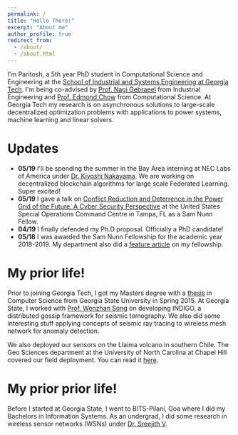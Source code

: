 ```yaml
---
permalink: /
title: "Hello There!"
excerpt: "About me"
author_profile: true
redirect_from:
  - /about/
  - /about.html
---
```


I'm Paritosh, a 5th year PhD student in Computational Science and Engineering at the [School of Industrial and Systems Engineering at Georgia Tech](https://ww.isye.gatech.edu). 
I'm being co-advised by [Prof. Nagi Gebraeel](https://www2.isye.gatech.edu/people/faculty/Nagi_Gebraeel/) from Industrial Engineering and [Prof. Edmond Chow](https://www.edmondchow.com) from Computational Science.
At Georgia Tech my research is on asynchronous solutions to large-scale decentralized optimization problems with applications to power systems, machine learning and linear solvers.

Updates
======

- **05/19** I'll be spending the summer in the Bay Area interning at NEC Labs of America under [Dr. Kiyoshi Nakayama](https://www.ics.uci.edu/~knakayam/). We are working on decentralized blockchain algorithms for large scale Federated Learning. Super excited!
- **05/19** I gave a talk on [Conflict Reduction and Deterrence in the Power Grid of the Future: A Cyber Security Perspective](files/SNSPSpringPresentation.pdf) at the United States Special Operations Command Centre in Tampa, FL as a Sam Nunn Fellow.
- **04/19** I finally defended my Ph.D proposal. Officially a PhD candidate!
- **05/18** I was awarded the Sam Nunn Fellowship for the academic year 2018-2019. My department also did a [feature article](https://www.isye.gatech.edu/news/isye-phd-student-paritosh-ramanan-selected-2018-sam-nunn-security-fellow) on my fellowship.


My prior life!
======

Prior to joining Georgia Tech, I got my Masters degree with a [thesis](https://scholarworks.gsu.edu/cs_theses/81/) in Computer Science from Georgia State University in Spring 2015.
At Georgia State, I worked with [Prof. Wenzhan Song](http://sensorweb.engr.uga.edu/index.php/song/) on developing INDIGO, a distributed gossip framework for seismic tomography.
We also did some interesting stuff applying concepts of seismic ray tracing to wireless mesh network for anomaly detection.

We also deployed our sensors on the Llaima volcano in southern Chile.
The Geo Sciences department at the University of North Carolina at Chapel Hill covered our field deployment. You can read it [here](http://endeavors.unc.edu/llaima_volcano_expedition).


My prior prior life!
======

Before I started at Georgia State, I went to BITS-Pilani, Goa where I did my Bachelors in Information Systems. As an undergrad, I did some research in wireless sensor networks (WSNs) under [Dr. Sreejith V](http://www.bits-pilani.ac.in/goa/srev/profile).
